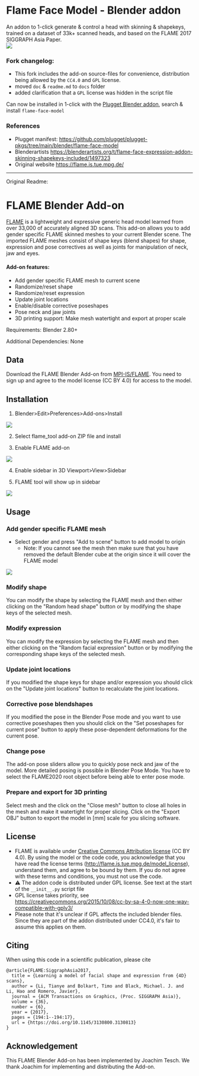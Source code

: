 # Flame Face Model - Blender addon

An addon to 1-click generate & control a head with skinning & shapekeys, trained on a dataset of 33k+ scanned heads, and based on the FLAME 2017 SIGGRAPH Asia Paper.  
![](flame_blender_addon.png)

### Fork changelog:
- This fork includes the add-on source-files for convenience, distribution being allowed by the `CC4.0` and `GPL` license.
- moved `doc` & `readme.md` to `docs` folder
- added clarification that a `GPL` license was hidden in the script file

Can now be installed in 1-click with the [Plugget Blender addon](https://github.com/plugget/plugget-blender-addon), search & install `flame-face-model`

### References
- Plugget manifest: https://github.com/plugget/plugget-pkgs/tree/main/blender/flame-face-model
- Blenderartists https://blenderartists.org/t/flame-face-expression-addon-skinning-shapekeys-included/1497323
- Original website https://flame.is.tue.mpg.de/

---
Original Readme:

# FLAME Blender Add-on

[FLAME](http://flame.is.tue.mpg.de/) is a lightweight and expressive generic head model learned from over 33,000 of accurately aligned 3D scans. This add-on allows you to add gender specific FLAME skinned meshes to your current Blender scene. The imported FLAME meshes consist of shape keys (blend shapes) for shape, expression and pose correctives as well as joints for manipulation of neck, jaw and eyes.

#### Add-on features:
+ Add gender specific FLAME mesh to current scene
+ Randomize/reset shape
+ Randomize/reset expression
+ Update joint locations
+ Enable/disable corrective poseshapes
+ Pose neck and jaw joints
+ 3D printing support: Make mesh watertight and export at proper scale

Requirements: Blender 2.80+

Additional Dependencies: None

## Data

Download the FLAME Blender Add-on from [MPI-IS/FLAME](http://flame.is.tue.mpg.de/). You need to sign up and agree to the model license (CC BY 4.0) for access to the model.

## Installation
1. Blender>Edit>Preferences>Add-ons>Install

![](flame_blender_install_1.png)

2. Select flame_tool add-on ZIP file and install

3. Enable FLAME add-on

![](flame_blender_install_2.png)

4. Enable sidebar in 3D Viewport>View>Sidebar

5. FLAME tool will show up in sidebar

![](flame_blender_install_3.png)

## Usage

### Add gender specific FLAME mesh
+ Select gender and press "Add to scene" button to add model to origin
    + Note: If you cannot see the mesh then make sure that you have removed the default Blender cube at the origin since it will cover the FLAME model

![](flame_blender_addon.png)


### Modify shape
You can modify the shape by selecting the FLAME mesh and then either clicking on the "Random head shape" button or by modifying the shape keys of the selected mesh.

### Modify expression
You can modify the expression by selecting the FLAME mesh and then either clicking on the "Random facial expression" button or by modifying the corresponding shape keys of the selected mesh.

### Update joint locations
If you modified the shape keys for shape and/or expression you should click on the "Update joint locations" button to recalculate the joint locations.

### Corrective pose blendshapes
If you modified the pose in the Blender Pose mode and you want to use corrective poseshapes then you should click on the "Set poseshapes for current pose" button to apply these pose-dependent deformations for the current pose.

### Change pose
The add-on pose sliders allow you to quickly pose neck and jaw of the model.
More detailed posing is possible in Blender Pose Mode. You have to select the FLAME2020 root object before being able to enter pose mode.

### Prepare and export for 3D printing
Select mesh and the click on the "Close mesh" button to close all holes in the mesh and make it watertight for proper slicing. Click on the "Export OBJ" button to export the model in [mm] scale for you slicing software.

## License

- FLAME is available under [Creative Commons Attribution license](https://creativecommons.org/licenses/by/4.0/) (CC BY 4.0). By using the model or the code code, you acknowledge that you have read the license terms (http://flame.is.tue.mpg.de/model_license), understand them, and agree to be bound by them. If you do not agree with these terms and conditions, you must not use the code.
- ⚠️ The addon code is distributed under GPL license. See text at the start of the `__init__.py` script file
- GPL license takes priority, see https://creativecommons.org/2015/10/08/cc-by-sa-4-0-now-one-way-compatible-with-gplv3/
- Please note that it's unclear if GPL affects the included blender files. Since they are part of the addon distributed under CC4.0, it's fair to assume this applies on them.

## Citing

When using this code in a scientific publication, please cite 
```
@article{FLAME:SiggraphAsia2017,
  title = {Learning a model of facial shape and expression from {4D} scans},
  author = {Li, Tianye and Bolkart, Timo and Black, Michael. J. and Li, Hao and Romero, Javier},
  journal = {ACM Transactions on Graphics, (Proc. SIGGRAPH Asia)},
  volume = {36},
  number = {6},
  year = {2017},
  pages = {194:1--194:17},
  url = {https://doi.org/10.1145/3130800.3130813}
}
```

## Acknowledgement

This FLAME Blender Add-on has been implemented by Joachim Tesch. We thank Joachim for implementing and distributing the Add-on.
